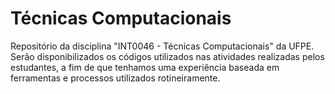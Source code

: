 # Técnicas Computacionais 
Repositório da disciplina "INT0046 - Técnicas Computacionais" da UFPE. Serão disponibilizados os códigos utilizados nas atividades realizadas pelos estudantes, a fim de que tenhamos uma experiência baseada em ferramentas e processos utilizados rotineiramente.
